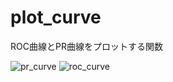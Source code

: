 # plot_curve
ROC曲線とPR曲線をプロットする関数

![pr_curve](https://user-images.githubusercontent.com/84188861/166695252-90eb07d0-201f-43d0-abcd-d8ce109a734f.png)
![roc_curve](https://user-images.githubusercontent.com/84188861/166695354-b1fc68dd-3356-431f-a1ff-5c3567d98d51.png)
